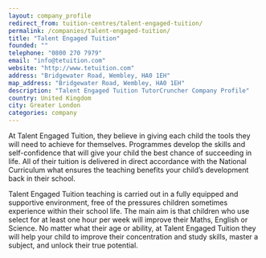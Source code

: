 ```yaml
---
layout: company_profile
redirect_from: tuition-centres/talent-engaged-tuition/
permalink: /companies/talent-engaged-tuition/
title: "Talent Engaged Tuition"
founded: ""
telephone: "0800 270 7979"
email: "info@tetuition.com"
website: "http://www.tetuition.com"
address: "Bridgewater Road, Wembley, HA0 1EH"
map_address: "Bridgewater Road, Wembley, HA0 1EH"
description: "Talent Engaged Tuition TutorCruncher Company Profile"
country: United Kingdom
city: Greater London
categories: company
---
```

At Talent Engaged Tuition, they believe in giving each child the tools they will need to achieve for themselves. Programmes develop the skills and self-confidence that will give your child the best chance of succeeding in life. All of their tuition is delivered in direct accordance with the National Curriculum what ensures the teaching benefits your child’s development back in their school.

Talent Engaged Tuition teaching is carried out in a fully equipped and supportive environment, free of the pressures children sometimes experience within their school life. The main aim is that children who use select for at least one hour per week will improve their Maths, English or Science. No matter what their age or ability, at Talent Engaged Tuition they will help your child to improve their concentration and study skills, master a subject, and unlock their true potential.